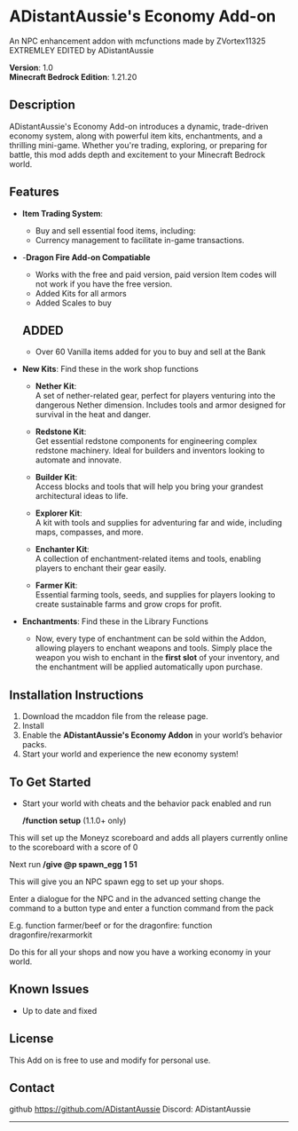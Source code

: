 # ADistantAussie's Economy Add-on

An NPC enhancement addon with mcfunctions made by ZVortex11325 EXTREMLEY EDITED by ADistantAussie

**Version**: 1.0  
**Minecraft Bedrock Edition**: 1.21.20

## Description

ADistantAussie's Economy Add-on introduces a dynamic, trade-driven economy system, along with powerful item kits, enchantments, and a thrilling mini-game. Whether you're trading, exploring, or preparing for battle, this mod adds depth and excitement to your Minecraft Bedrock world.

## Features

- **Item Trading System**: 
  -  Buy and sell essential food items, including:
  - Currency management to facilitate in-game transactions.
  
- -**Dragon Fire Add-on Compatiable**
  - Works with the free and paid version, paid version Item codes will not work if you have the free version. 
  - Added Kits for all armors 
  - Added Scales to buy 
  

  ## ADDED

   - Over 60 Vanilla items added for you to buy and sell at the Bank

- **New Kits**: Find these in the work shop functions
  - **Nether Kit**:  
    A set of nether-related gear, perfect for players venturing into the dangerous Nether dimension. Includes tools and armor designed for survival in the heat and danger.
    
  - **Redstone Kit**:  
    Get essential redstone components for engineering complex redstone machinery. Ideal for builders and inventors looking to automate and innovate.
    
  - **Builder Kit**:  
    Access blocks and tools that will help you bring your grandest architectural ideas to life.

  - **Explorer Kit**:  
    A kit with tools and supplies for adventuring far and wide, including maps, compasses, and more.

  - **Enchanter Kit**:  
    A collection of enchantment-related items and tools, enabling players to enchant their gear easily.

  - **Farmer Kit**:  
    Essential farming tools, seeds, and supplies for players looking to create sustainable farms and grow crops for profit.

- **Enchantments**:  Find these in the Library Functions
  - Now, every type of enchantment can be sold within the Addon, allowing players to enchant weapons and tools. Simply place the weapon you wish to enchant in the **first slot** of your inventory, and the enchantment will be applied automatically upon purchase.


## Installation Instructions

1. Download the mcaddon file from the release page.
2. Install
3. Enable the **ADistantAussie's Economy Addon** in your world’s behavior packs.
4. Start your world and experience the new economy system!

## To Get Started
  - Start your world with cheats and the behavior pack enabled and run

       **/function setup** (1.1.0+ only)

This will set up the Moneyz scoreboard and adds all players currently online to the scoreboard with a score of 0

Next run **/give @p spawn_egg 1 51**

This will give you an NPC spawn egg to set up your shops.

Enter a dialogue for the NPC and in the advanced setting change the command to a button type and enter a function command from the pack

E.g. function farmer/beef or for the dragonfire: function dragonfire/rexarmorkit

Do this for all your shops and now you have a working economy in your world.


## Known Issues

- Up to date and fixed

## License

This Add on is free to use and modify for personal use.

## Contact

github
https://github.com/ADistantAussie
Discord: ADistantAussie

---

